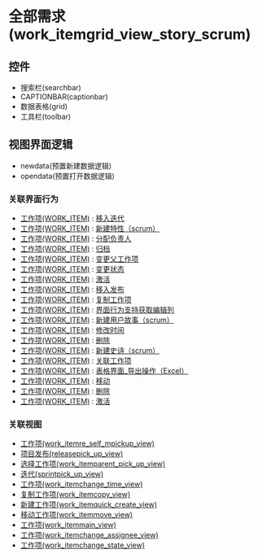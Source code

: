 # 全部需求(work_itemgrid_view_story_scrum)  <!-- {docsify-ignore-all} -->




<el-skeleton style="width:60%">
	<template #template>
		<div style="padding-bottom: 5px;">
			<div style="height:40px;display: flex;align-items: center;justify-content: space-between;">
				<el-tooltip content="页面标题">
					<el-skeleton-item variant="text" style="height:40px;"></el-skeleton-item>
				</el-tooltip>
				<el-tooltip content="搜索栏">
				    <el-skeleton-item variant="text" style="margin-left: 10px;height:40px;width:300px;"></el-skeleton-item>
				</el-tooltip>
				<el-skeleton style="width:250px;">
					<template #template>
						<el-tooltip content="工具栏">
							<div style="display: flex;align-items: center;justify-content:end">
								<el-skeleton-item variant="text" style="margin-left: 10px;height:40px;width:80px"></el-skeleton-item>
								<el-skeleton-item variant="text" style="margin-left: 10px;height:40px;width:80px"></el-skeleton-item>
								<el-skeleton-item variant="text" style="margin-left: 10px;height:40px;width:80px"></el-skeleton-item>
							</div>
						</el-tooltip>
					</template>
				</el-skeleton>
			</div>
		</div>
		<el-tooltip content="数据表格">
			<el-skeleton-item variant="p" style="height:300px"></el-skeleton-item>
		</el-tooltip>
	</template>
</el-skeleton>


## 控件
  * 搜索栏(searchbar)
  * CAPTIONBAR(captionbar)
  * 数据表格(grid)
  * 工具栏(toolbar)

## 视图界面逻辑
  * newdata(预置新建数据逻辑)
  * opendata(预置打开数据逻辑)


### 关联界面行为
  * [工作项(WORK_ITEM)](module/ProjMgmt/Work_item) : [移入迭代](module/ProjMgmt/Work_item#界面行为)
  * [工作项(WORK_ITEM)](module/ProjMgmt/Work_item) : [新建特性（scrum）](module/ProjMgmt/Work_item#界面行为)
  * [工作项(WORK_ITEM)](module/ProjMgmt/Work_item) : [分配负责人](module/ProjMgmt/Work_item#界面行为)
  * [工作项(WORK_ITEM)](module/ProjMgmt/Work_item) : [归档](module/ProjMgmt/Work_item#界面行为)
  * [工作项(WORK_ITEM)](module/ProjMgmt/Work_item) : [变更父工作项](module/ProjMgmt/Work_item#界面行为)
  * [工作项(WORK_ITEM)](module/ProjMgmt/Work_item) : [变更状态](module/ProjMgmt/Work_item#界面行为)
  * [工作项(WORK_ITEM)](module/ProjMgmt/Work_item) : [激活](module/ProjMgmt/Work_item#界面行为)
  * [工作项(WORK_ITEM)](module/ProjMgmt/Work_item) : [移入发布](module/ProjMgmt/Work_item#界面行为)
  * [工作项(WORK_ITEM)](module/ProjMgmt/Work_item) : [复制工作项](module/ProjMgmt/Work_item#界面行为)
  * [工作项(WORK_ITEM)](module/ProjMgmt/Work_item) : [界面行为支持获取编辑列](module/ProjMgmt/Work_item#界面行为)
  * [工作项(WORK_ITEM)](module/ProjMgmt/Work_item) : [新建用户故事（scrum）](module/ProjMgmt/Work_item#界面行为)
  * [工作项(WORK_ITEM)](module/ProjMgmt/Work_item) : [修改时间](module/ProjMgmt/Work_item#界面行为)
  * [工作项(WORK_ITEM)](module/ProjMgmt/Work_item) : [删除](module/ProjMgmt/Work_item#界面行为)
  * [工作项(WORK_ITEM)](module/ProjMgmt/Work_item) : [新建史诗（scrum）](module/ProjMgmt/Work_item#界面行为)
  * [工作项(WORK_ITEM)](module/ProjMgmt/Work_item) : [关联工作项](module/ProjMgmt/Work_item#界面行为)
  * [工作项(WORK_ITEM)](module/ProjMgmt/Work_item) : [表格界面_导出操作（Excel）](module/ProjMgmt/Work_item#界面行为)
  * [工作项(WORK_ITEM)](module/ProjMgmt/Work_item) : [移动](module/ProjMgmt/Work_item#界面行为)
  * [工作项(WORK_ITEM)](module/ProjMgmt/Work_item) : [删除](module/ProjMgmt/Work_item#界面行为)
  * [工作项(WORK_ITEM)](module/ProjMgmt/Work_item) : [激活](module/ProjMgmt/Work_item#界面行为)

### 关联视图
  * [工作项(work_itemre_self_mpickup_view)](app/view/work_itemre_self_mpickup_view)
  * [项目发布(releasepick_up_view)](app/view/releasepick_up_view)
  * [选择工作项(work_itemparent_pick_up_view)](app/view/work_itemparent_pick_up_view)
  * [迭代(sprintpick_up_view)](app/view/sprintpick_up_view)
  * [工作项(work_itemchange_time_view)](app/view/work_itemchange_time_view)
  * [复制工作项(work_itemcopy_view)](app/view/work_itemcopy_view)
  * [新建工作项(work_itemquick_create_view)](app/view/work_itemquick_create_view)
  * [移动工作项(work_itemmove_view)](app/view/work_itemmove_view)
  * [工作项(work_itemmain_view)](app/view/work_itemmain_view)
  * [工作项(work_itemchange_assignee_view)](app/view/work_itemchange_assignee_view)
  * [工作项(work_itemchange_state_view)](app/view/work_itemchange_state_view)

<script>
 const { createApp } = Vue
  createApp({
    data() {
      return {
        message: '!'
      }
    }
  }).use(ElementPlus).mount('#app')
</script>